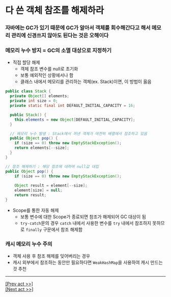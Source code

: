 # 다 쓴 객체 참조를 해제하라
### 자바에는 GC가 있기 때문에 GC가 알아서 객체를 회수해간다고 해서 메모리 관리에 신경쓰지 않아도 된다는 것은 오해이다
### 메모리 누수 방지 = GC의 소멸 대상으로 지정하기
* 직접 할당 해제
  * 객체 참조 변수를 null로 초기화
  * 보통 예외적인 상황에서나 함
  * 클래스 내에서 메모리를 관리하는 객체(ex. Stack)이면, 이 방법이 옳음

```java
public class Stack {
  private Object[] elements;
  private int size = 0;
  private static final int DEFAULT_INITIAL_CAPACITY = 16;

  public Stack() {
    this.elements = new Object[DEFAULT_INITIAL_CAPACITY];
  }

  // 메모리 누수 발생 : Stack에서 꺼낸 객체가 여전히 배열에서 참조하고 있음
  public Object pop() {
    if (size == 0) throw new EmptyStackException();
    return elements[--size];
  }
}
```
```java
// 참조 해제하기 : 해당 참조에 대하여 null값 대입
public Object pop() {
    if (size == 0) throw new EmptyStackException();
    
    Object result = element[--size];
    element[size] = null;
    return result;
}
```
* Scope를 통한 자동 해제
  * 보통 변수에 대한 Scope가 종료되면 참조가 해제되어 GC 대상이 됨
  * `try-catch`문의 경우 `catch` 내에서 사용한 변수를 `try` 내에서 참조하지 못하므로 `finally` 구문에서 참조 해제함
### 캐시 메모리 누수 주의
* 객체 사용 후 참조 해제를 잊어버리는 경우
* 캐시 외부에서 참조하는 동안만 필요하다면 `WeakHashMap`을 사용하여 캐시 만드는 것 추천
---
[[Prev act >>]](../act6/README.md)  
[[Next act >>]](../act8/README.md)